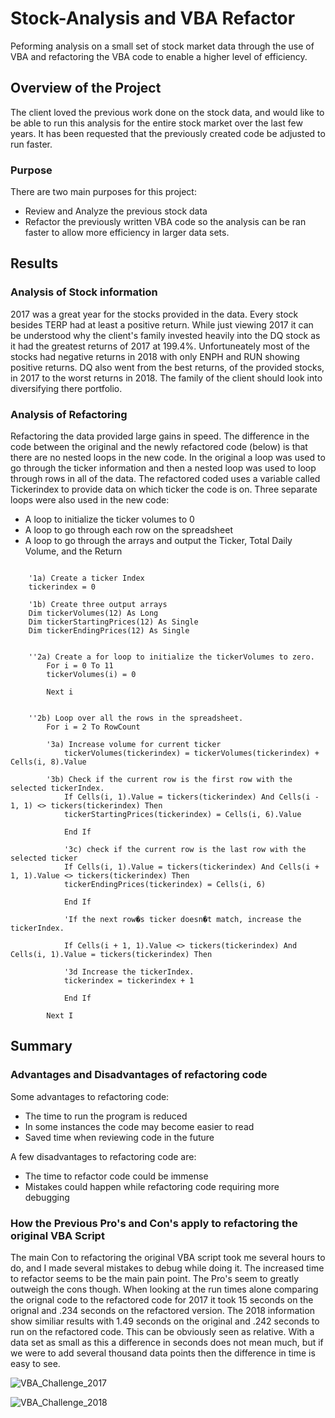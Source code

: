 # Stock-Analysis and VBA Refactor
Peforming analysis on a small set of stock market data through the use of VBA and refactoring the VBA code to enable a higher level of efficiency.
## Overview of the Project
The client loved the previous work done on the stock data, and would like to be able to run this analysis for the entire stock market over the last few years. It has been requested that the previously created code be adjusted to run faster.
### Purpose
There are two main purposes for this project: 
- Review and Analyze the previous stock data
- Refactor the previously written VBA code so the analysis can be ran faster to allow more efficiency in larger data sets.

## Results

### Analysis of Stock information
2017 was a great year for the stocks provided in the data. Every stock besides TERP had at least a positive return. While just viewing 2017 it can be understood why the client's family invested heavily into the DQ stock as it had the greatest returns of 2017 at 199.4%. Unfortuneately most of the stocks had negative returns in 2018 with only ENPH and RUN showing positive returns. DQ also went from the best returns, of the provided stocks, in 2017 to the worst returns in 2018. The family of the client should look into diversifying there portfolio.   
### Analysis of Refactoring
Refactoring the data provided large gains in speed. The difference in the code between the original and the newly refactored code (below) is that there are no nested loops in the new code. In the original a loop was used to go through the ticker information and then a nested loop was used to loop through rows in all of the data. The refactored coded uses a variable called Tickerindex to provide data on which ticker the code is on. Three separate loops were also used in the new code:
- A loop to initialize the ticker volumes to 0
- A loop to go through each row on the spreadsheet
- A loop to go through the arrays and output the Ticker, Total Daily Volume, and the Return


```

    '1a) Create a ticker Index
    tickerindex = 0
        
    '1b) Create three output arrays
    Dim tickerVolumes(12) As Long
    Dim tickerStartingPrices(12) As Single
    Dim tickerEndingPrices(12) As Single
        
    
    ''2a) Create a for loop to initialize the tickerVolumes to zero.
        For i = 0 To 11
        tickerVolumes(i) = 0

        Next i
        
        
    ''2b) Loop over all the rows in the spreadsheet.
        For i = 2 To RowCount
        
        '3a) Increase volume for current ticker
            tickerVolumes(tickerindex) = tickerVolumes(tickerindex) + Cells(i, 8).Value
        
        '3b) Check if the current row is the first row with the selected tickerIndex.
            If Cells(i, 1).Value = tickers(tickerindex) And Cells(i - 1, 1) <> tickers(tickerindex) Then
            tickerStartingPrices(tickerindex) = Cells(i, 6).Value
              
            End If
        
            '3c) check if the current row is the last row with the selected ticker
            If Cells(i, 1).Value = tickers(tickerindex) And Cells(i + 1, 1).Value <> tickers(tickerindex) Then
            tickerEndingPrices(tickerindex) = Cells(i, 6)
            
            End If
        
            'If the next row�s ticker doesn�t match, increase the tickerIndex.
         
            If Cells(i + 1, 1).Value <> tickers(tickerindex) And Cells(i, 1).Value = tickers(tickerindex) Then
            
            '3d Increase the tickerIndex.
            tickerindex = tickerindex + 1
            
            End If
            
        Next I
```

## Summary

### Advantages and Disadvantages of refactoring code
Some advantages to refactoring code:
- The time to run the program is reduced
- In some instances the code may become easier to read
- Saved time when reviewing code in the future

A few disadvantages to refactoring code are:
- The time to refactor code could be immense
- Mistakes could happen while refactoring code requiring more debugging
### How the Previous Pro's and Con's apply to refactoring the original VBA Script
The main Con to refactoring the original VBA script took me several hours to do, and I made several mistakes to debug while doing it. The increased time to refactor seems to be the main pain point. The Pro's seem to greatly outweigh the cons though. When looking at the run times alone comparing the orignal code to the refactored code for 2017 it took 15 seconds on the orignal and .234 seconds on the refactored version. The 2018 information show similiar results with 1.49 seconds on the original and .242 seconds to run on the refactored code. This can be obviously seen as relative. With a data set as small as this a difference in seconds does not mean much, but if we were to add several thousand data points then the difference in time is easy to see.

![VBA_Challenge_2017](https://user-images.githubusercontent.com/36859475/135808539-737e5f85-85bd-4f19-8bdc-e7189c655176.png)

![VBA_Challenge_2018](https://user-images.githubusercontent.com/36859475/135808551-29889715-7740-45f8-ab38-1c0c6c9fd508.png)
